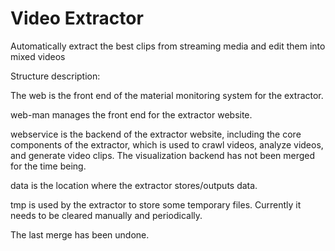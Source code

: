 # Video Extractor

Automatically extract the best clips from streaming media and edit them into mixed videos

Structure description:

The web is the front end of the material monitoring system for the extractor.

web-man manages the front end for the extractor website.

webservice is the backend of the extractor website, including the core components of the extractor, which is used to crawl videos, analyze videos, and generate video clips. The visualization backend has not been merged for the time being.

data is the location where the extractor stores/outputs data.

tmp is used by the extractor to store some temporary files. Currently it needs to be cleared manually and periodically.

The last merge has been undone.

